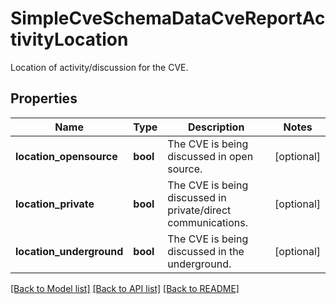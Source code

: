 # SimpleCveSchemaDataCveReportActivityLocation

Location of activity/discussion for the CVE.

## Properties
Name | Type | Description | Notes
------------ | ------------- | ------------- | -------------
**location_opensource** | **bool** | The CVE is being discussed in open source. | [optional] 
**location_private** | **bool** | The CVE is being discussed in private/direct communications. | [optional] 
**location_underground** | **bool** | The CVE is being discussed in the underground. | [optional] 

[[Back to Model list]](../README.md#documentation-for-models) [[Back to API list]](../README.md#documentation-for-api-endpoints) [[Back to README]](../README.md)


